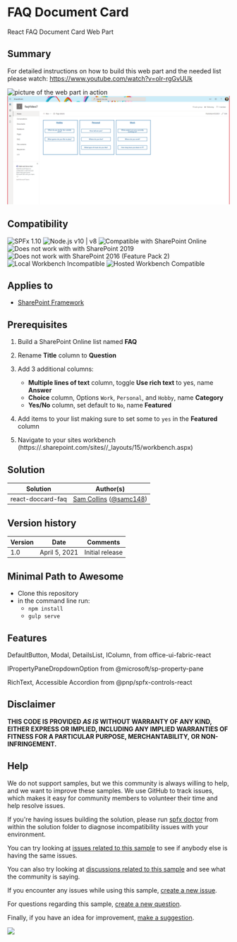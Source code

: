 # FAQ Document Card

React FAQ Document Card Web Part

## Summary

For detailed instructions on how to build this web part and the needed list please watch: https://www.youtube.com/watch?v=oIr-rgGvUUk

![picture of the web part in action](assets/FAQdocCardPreview.gif)
![picture of the web part in action](assets/reactdoccardfaq.png)

## Compatibility

![SPFx 1.10](https://img.shields.io/badge/SPFx-1.10.0-green.svg) 
![Node.js v10 | v8](https://img.shields.io/badge/Node.js-v10%20%7C%20v8-green.svg) 
![Compatible with SharePoint Online](https://img.shields.io/badge/SharePoint%20Online-Compatible-green.svg)
![Does not work with with SharePoint 2019](https://img.shields.io/badge/SharePoint%20Server%202019-Incompatible-red.svg)
![Does not work with SharePoint 2016 (Feature Pack 2)](https://img.shields.io/badge/SharePoint%20Server%202016%20(Feature%20Pack%202)-Incompatible-red.svg "SharePoint Server 2016 Feature Pack 2 requires SPFx 1.1")
![Local Workbench Incompatible](https://img.shields.io/badge/Local%20Workbench-Incompatible-red.svg "Requires access to Microsoft Graph")
![Hosted Workbench Compatible](https://img.shields.io/badge/Hosted%20Workbench-Compatible-green.svg)

## Applies to

* [SharePoint Framework](https://docs.microsoft.com/sharepoint/dev/spfx/sharepoint-framework-overview)

## Prerequisites

1. Build a SharePoint Online list named **FAQ**
2. Rename **Title** column to **Question**
3. Add 3 additional columns:

    - **Multiple lines of text** column, toggle **Use rich text** to yes, name **Answer**
    - **Choice** column, Options `Work`, `Personal`, and `Hobby`, name **Category**
    - **Yes/No** column, set default to `No`, name **Featured**
4. Add items to your list making sure to set some to `yes` in the **Featured** column
5. Navigate to your sites workbench (https://<tenant>.sharepoint.com/sites/<your site>/_layouts/15/workbench.aspx)

## Solution

Solution|Author(s)
--------|---------
react-doccard-faq | [Sam Collins](https://github.com/SamC148) ([@samc148](https://twitter.com/samc148))

## Version history

Version|Date|Comments
-------|----|--------
1.0|April 5, 2021|Initial release


## Minimal Path to Awesome

* Clone this repository
* in the command line run:
  * `npm install`
  * `gulp serve`

## Features

DefaultButton,
Modal,
DetailsList,
IColumn,
from office-ui-fabric-react

IPropertyPaneDropdownOption 
 from @microsoft/sp-property-pane

RichText,
Accessible Accordion 
from @pnp/spfx-controls-react


## Disclaimer

**THIS CODE IS PROVIDED *AS IS* WITHOUT WARRANTY OF ANY KIND, EITHER EXPRESS OR IMPLIED, INCLUDING ANY IMPLIED WARRANTIES OF FITNESS FOR A PARTICULAR PURPOSE, MERCHANTABILITY, OR NON-INFRINGEMENT.**

## Help

We do not support samples, but we this community is always willing to help, and we want to improve these samples. We use GitHub to track issues, which makes it easy for  community members to volunteer their time and help resolve issues.

If you're having issues building the solution, please run [spfx doctor](https://pnp.github.io/cli-microsoft365/cmd/spfx/spfx-doctor/) from within the solution folder to diagnose incompatibility issues with your environment.

You can try looking at [issues related to this sample](https://github.com/pnp/sp-dev-fx-webparts/issues?q=label%3Areact-doccard-faq) to see if anybody else is having the same issues.

You can also try looking at [discussions related to this sample](https://github.com/pnp/sp-dev-fx-webparts/discussions?discussions_q=label%3Areact-doccard-faq) and see what the community is saying.

If you encounter any issues while using this sample, [create a new issue](https://github.com/pnp/sp-dev-fx-webparts/issues/new?assignees=&labels=Needs%3A+Triage+%3Amag%3A%2Ctype%3Abug-suspected&template=bug-report.yml&sample=react-doccard-faq&authors=@SamC148&title=react-doccard-faq%20-%20).

For questions regarding this sample, [create a new question](https://github.com/pnp/sp-dev-fx-webparts/issues/new?assignees=&labels=Needs%3A+Triage+%3Amag%3A%2Ctype%3Abug-suspected&template=question.yml&sample=react-doccard-faq&authors=@SamC148&title=react-doccard-faq%20-%20).

Finally, if you have an idea for improvement, [make a suggestion](https://github.com/pnp/sp-dev-fx-webparts/issues/new?assignees=&labels=Needs%3A+Triage+%3Amag%3A%2Ctype%3Abug-suspected&template=suggestion.yml&sample=react-doccard-faq&authors=@SamC148&title=react-doccard-faq%20-%20).

<img src="https://telemetry.sharepointpnp.com/sp-dev-fx-webparts/samples/react-doccard-faq" />
